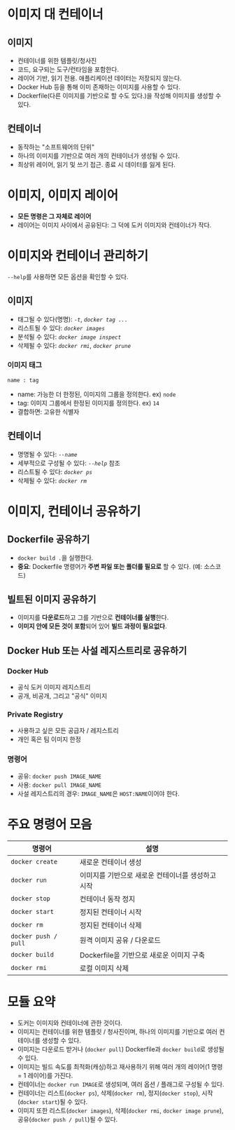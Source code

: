 # 이미지 대 컨테이너
## 이미지
- 컨테이너를 위한 템플릿/청사진
- 코드, 요구되는 도구/런타임을 포함한다.
- 레이어 기반, 읽기 전용. 애플리케이션 데이터는 저장되지 않는다.
- Docker Hub 등을 통해 이미 존재하는 이미지를 사용할 수 있다.
- Dockerfile(다른 이미지를 기반으로 할 수도 있다.)을 작성해 이미지를 생성할 수 있다.

## 컨테이너
- 동작하는 "소프트웨어의 단위"
- 하나의 이미지를 기반으로 여러 개의 컨테이너가 생성될 수 있다.
- 최상위 레이어, 읽기 및 쓰기 접근. 종료 시 데이터를 잃게 된다.

# 이미지, 이미지 레이어
- **모든 명령은 그 자체로 레이어**
- 레이어는 이미지 사이에서 공유된다: 그 덕에 도커 이미지와 컨테이너가 작다.

# 이미지와 컨테이너 관리하기
`--help`를 사용하면 모든 옵션을 확인할 수 있다.

## 이미지
- 태그될 수 있다(명명): *`-t`*, *`docker tag ...`*
- 리스트될 수 있다: *`docker images`*
- 분석될 수 있다: *`docker image inspect`*
- 삭제될 수 있다: *`docker rmi`*, *`docker prune`*

### 이미지 태그
```
name : tag
```
- name: 가능한 더 한정된, 이미지의 그룹을 정의한다. ex) `node`
- tag: 이미지 그룹에서 한정된 이미지를 정의한다. ex) `14`
- 결합하면: 고유한 식별자


## 컨테이너
- 명명될 수 있다: *`--name`*
- 세부적으로 구성될 수 있다: *`--help`* 참조
- 리스트될 수 있다: *`docker ps`*
- 삭제될 수 있다: *`docker rm`*

# 이미지, 컨테이너 공유하기
## Dockerfile 공유하기
- `docker build .`을 실행한다.
- **중요**: Dockerfile 명령어가 **주변 파일 또는 폴더를 필요로** 할 수 있다. (예: 소스코드)

## 빌트된 이미지 공유하기
- 이미지를 **다운로드**하고 그를 기반으로 **컨테이너를 실행**한다.
- **이미지 안에 모든 것이 포함**되어 있어 **빌드 과정이 필요없다**.

## Docker Hub 또는 사설 레지스트리로 공유하기
### Docker Hub
- 공식 도커 이미지 레지스트리
- 공개, 비공개, 그리고 "공식" 이미지

### Private Registry
- 사용하고 싶은 모든 공급자 / 레지스트리
- 개인 혹은 팀 이미지 한정

### 명령어
- 공유: `docker push IMAGE_NAME`
- 사용: `docker pull IMAGE_NAME`
- 사설 레지스트리의 경우: `IMAGE_NAME`은 `HOST:NAME`이어야 한다.

# 주요 명령어 모음
| 명령어 | 설명 |
| --- | --- |
| `docker create` | 새로운 컨테이너 생성 |
| `docker run` | 이미지를 기반으로 새로운 컨테이너를 생성하고 시작 |
| `docker stop` | 컨테이너 동작 정지 |
| `docker start` | 정지된 컨테이너 시작 |
| `docker rm` | 정지된 컨테이너 삭제 |
| `docker push / pull` | 원격 이미지 공유 / 다운로드 |
| `docker build` | Dockerfile을 기반으로 새로운 이미지 구축 |
| `docker rmi` | 로컬 이미지 삭제 |

# 모듈 요약
- 도커는 이미지와 컨테이너에 관한 것이다.
- 이미지는 컨테이너를 위한 템플릿 / 청사진이며, 하나의 이미지를 기반으로 여러 컨테이너를 생성할 수 있다.
- 이미지는 다운로드 받거나 (`docker pull`) Dockerfile과 `docker build`로 생성될 수 있다.
- 이미지는 빌드 속도를 최적화(캐싱)하고 재사용하기 위해 여러 개의 레이어(1 명령 = 1 레이어)를 가진다.
- 컨테이너는 `docker run IMAGE`로 생성되며, 여러 옵션 / 플래그로 구성될 수 있다.
- 컨테이너는 리스트(`docker ps`), 삭제(`docker rm`), 정지(`docker stop`), 시작(`docker start`)될 수 있다.
- 이미지 또한 리스트(`docker images`), 삭제(`docker rmi`, `docker image prune`), 공유(`docker push / pull`)될 수 있다.